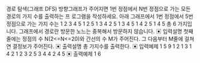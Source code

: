 경로 탐색(그래프 DFS)
방향그래프가 주어지면 1번 정점에서 N번 정점으로 가는 모든 경로의 가지 수를 출력하는 프
로그램을 작성하세요. 아래 그래프에서 1번 정점에서 5번 정점으로 가는 가지 수는 
1 2 3 4 5
1 2 5
1 3 4 2 5
1 3 4 5
1 4 2 5
1 4 5
총 6 가지입니다. 
그래프에서 경로란 방문한 노느는 중복해서 방문하지 않습니다.
▣ 입력설명
첫째 줄에는 정점의 수 N(2<=N<=20)와 간선의 수 M가 주어진다. 그 다음부터 M줄에 걸쳐 연
결정보가 주어진다.
▣ 출력설명
총 가지수를 출력한다.
▣ 입력예제 1 
5 9
1 2 
1 3
1 4 
2 1 
2 3 
2 5 
3 4 
4 2 
4 5 
▣ 출력예제 1
6
